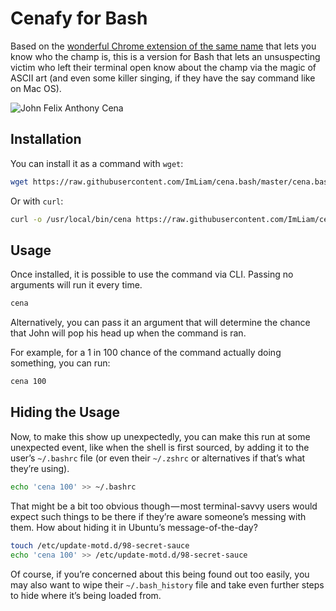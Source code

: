 # Cenafy for Bash

Based on the [wonderful Chrome extension of the same name](https://chrome.google.com/webstore/detail/cenafy/ndchmakhfaakbkhnkdgambadneloplnn) that lets you know who the champ is, this is a version for Bash that lets an unsuspecting victim who left their terminal open know about the champ via the magic of ASCII art (and even some killer singing, if they have the say command like on Mac OS).

![John Felix Anthony Cena](https://cdn-images-1.medium.com/max/1000/1*kplz1Tm-Gs0e9-5KGXBEBA.png)

## Installation

You can install it as a command with `wget`:

```bash
wget https://raw.githubusercontent.com/ImLiam/cena.bash/master/cena.bash -O /usr/local/bin/cena
```

Or with `curl`:

```bash
curl -o /usr/local/bin/cena https://raw.githubusercontent.com/ImLiam/cena.bash/master/cena.bash
```

## Usage

Once installed, it is possible to use the command via CLI. Passing no arguments will run it every time.

```bash
cena
```

Alternatively, you can pass it an argument that will determine the chance that John will pop his head up when the command is ran.

For example, for a 1 in 100 chance of the command actually doing something, you can run:

```bash
cena 100
```

## Hiding the Usage

Now, to make this show up unexpectedly, you can make this run at some unexpected event, like when the shell is first sourced, by adding it to the user’s `~/.bashrc` file (or even their `~/.zshrc` or alternatives if that’s what they’re using).

```bash
echo 'cena 100' >> ~/.bashrc
```

That might be a bit too obvious though — most terminal-savvy users would expect such things to be there if they’re aware someone’s messing with them. How about hiding it in Ubuntu’s message-of-the-day?

```bash
touch /etc/update-motd.d/98-secret-sauce
echo 'cena 100' >> /etc/update-motd.d/98-secret-sauce
```

Of course, if you’re concerned about this being found out too easily, you may also want to wipe their `~/.bash_history` file and take even further steps to hide where it’s being loaded from.

